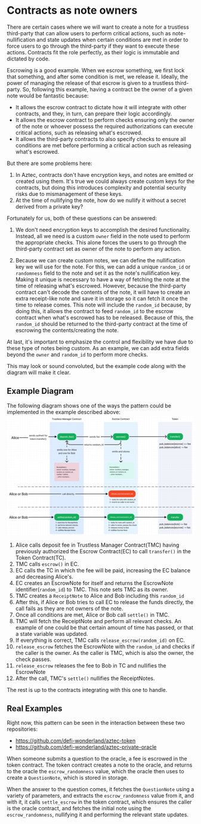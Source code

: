 # Contracts as note owners
There are certain cases where we will want to create a note for a trustless third-party that can allow users to perform critical actions, such as note-nullification and state updates when certain conditions are met in order to force users to go through the third-party if they want to execute these actions. Contracts fit the role perfectly, as their logic is immutable and dictated by code. 

Escrowing is a good example. When we escrow something, we first lock that something, and after some condition is met, we release it. Ideally, the power of managing the release of that escrow is given to a trustless third-party. So, following this example, having a contract be the owner of a given note would be fantastic because:
- It allows the escrow contract to dictate how it will integrate with other contracts, and they, in turn, can prepare their logic accordingly.
- It allows the escrow contract to perform checks ensuring only the owner of the note or whoever possess the required authorizations can execute critical actions, such as releasing what's escrowed.
- It allows the third-party contracts to also specify checks to ensure all conditions are met before performing a critical action such as releasing what's escrowed. 

But there are some problems here: 
1. In Aztec, contracts don't have encryption keys, and notes are emitted or created using them. It's true we could always create custom keys for the contracts, but doing this introduces complexity and potential security risks due to mismanagement of these keys. 
1. At the time of nullifying the note, how do we nullify it without a secret derived from a private key? 

Fortunately for us, both of these questions can be answered:
1. We don't need encryption keys to accomplish the desired functionality. Instead, all we need is a custom `owner` field in the note used to perform the appropriate checks. This alone forces the users to go through the third-party contract set as owner of the note to perform any action.

2. Because we can create custom notes, we can define the nullification key we will use for the note. For this, we can add a unique `random_id` or `randomness` field to the note and set it as the note's nullification key. Making it unique is necessary to have a way of fetching the note at the time of releasing what's escrowed. However, because the third-party contract can't decode the contents of the note, it will have to create an extra receipt-like note and save it in storage so it can fetch it once the time to release comes. This note will include the `random_id` because, by doing this, it allows the contract to feed  `random_id` to the escrow contract when what's escrowed has to be released. Because of this, the `random_id` should be returned to the third-party contract at the time of escrowing the contents/creating the note.

At last, it's important to emphasize the control and flexibility we have due to these type of notes being custom. As an example, we can add extra fields beyond the `owner` and `random_id` to perform more checks.

This may look or sound convoluted, but the example code along with the diagram will make it clear.
## Example Diagram
The following diagram shows one of the ways the pattern could be implemented in the example described above:
![Diagram](diagram/diagram.png)

1. Alice calls deposit fee in Trustless Manager Contract(TMC) having previously authorized the Escrow Contract(EC) to call `transfer()` in the Token Contract(TC). 
1. TMC calls `escrow()` in EC.
1. EC calls the TC in which the fee will be paid, increasing the EC balance and decreasing Alice's.
1. EC creates an EscrowNote for itself and returns the EscrowNote identifier(`random_id`) to TMC. This note sets TMC as its owner.
1. TMC creates a `ReceiptNote` to Alice and Bob including this `random_id`
1. After this, if Alice or Bob tries to call EC to release the funds directly, the call fails as they are not owners of the note.
1. Once all conditions are met, Alice or Bob call `settle()` in TMC.
1. TMC will fetch the ReceiptNote and perform all relevant checks. An example of one could be that certain amount of time has passed, or that a state variable was updated.
1. If everything is correct, TMC calls `release_escrow(random_id)` on EC.
1. `release_escrow` fetches the EscrowNote with the `random_id` and checks if the caller is the owner. As the caller is TMC, which is also the owner, the check passes.
1. `release_escrow` releases the fee to Bob in TC and nullifies the EscrowNote
1. After the call, TMC's `settle()` nullifies the ReceiptNotes.

The rest is up to the contracts integrating with this one to handle. 
## Real Examples

Right now, this pattern can be seen in the interaction between these two repositories:
- https://github.com/defi-wonderland/aztec-token
- https://github.com/defi-wonderland/aztec-private-oracle

When someone submits a question to the oracle, a fee is escrowed in the token contract. The token contract creates a note to the oracle, and returns to the oracle the `escrow_randomness` value, which the oracle then uses to create a `QuestionNote`, which is stored in storage. 

When the answer to the question comes, it fetches the `QuestionNote` using a variety of parameters, and extracts the `escrow_randomness` value from it, and with it, it calls `settle_escrow` in the token contract, which ensures the caller is the oracle contract, and fetches the initial note using the `escrow_randomness`, nullifying it and performing the relevant state updates.